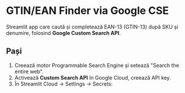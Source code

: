 # GTIN/EAN Finder via Google CSE

Streamlit app care caută și completează EAN-13 (GTIN-13) după SKU și denumire, folosind **Google Custom Search API**.

## Pași
1. Creează motor Programmable Search Engine și setează "Search the entire web".
2. Activează **Custom Search API** în Google Cloud, creează API key.
3. În Streamlit Cloud → Settings → Secrets:
